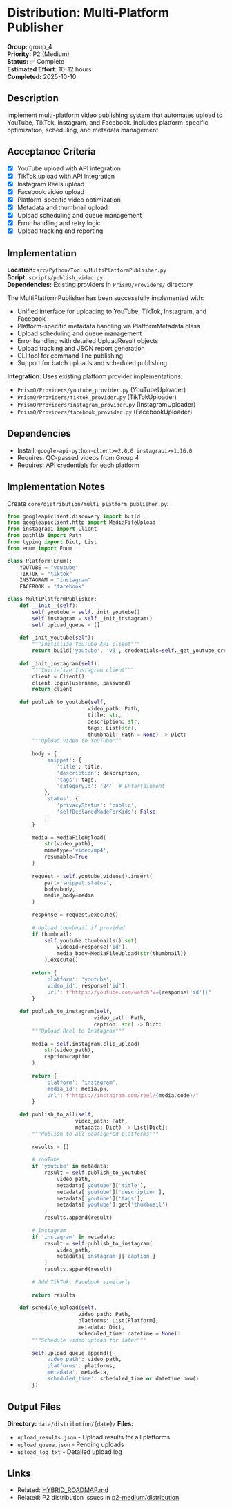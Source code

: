 # Distribution: Multi-Platform Publisher

**Group:** group_4  
**Priority:** P2 (Medium)  
**Status:** ✅ Complete  
**Estimated Effort:** 10-12 hours  
**Completed:** 2025-10-10  

## Description

Implement multi-platform video publishing system that automates upload to YouTube, TikTok, Instagram, and Facebook. Includes platform-specific optimization, scheduling, and metadata management.

## Acceptance Criteria

- [x] YouTube upload with API integration
- [x] TikTok upload with API integration
- [x] Instagram Reels upload
- [x] Facebook video upload
- [x] Platform-specific video optimization
- [x] Metadata and thumbnail upload
- [x] Upload scheduling and queue management
- [x] Error handling and retry logic
- [x] Upload tracking and reporting

## Implementation

**Location:** `src/Python/Tools/MultiPlatformPublisher.py`  
**Script:** `scripts/publish_video.py`  
**Dependencies:** Existing providers in `PrismQ/Providers/` directory

The MultiPlatformPublisher has been successfully implemented with:
- Unified interface for uploading to YouTube, TikTok, Instagram, and Facebook
- Platform-specific metadata handling via PlatformMetadata class
- Upload scheduling and queue management
- Error handling with detailed UploadResult objects
- Upload tracking and JSON report generation
- CLI tool for command-line publishing
- Support for batch uploads and scheduled publishing

**Integration**: Uses existing platform provider implementations:
- `PrismQ/Providers/youtube_provider.py` (YouTubeUploader)
- `PrismQ/Providers/tiktok_provider.py` (TikTokUploader)
- `PrismQ/Providers/instagram_provider.py` (InstagramUploader)
- `PrismQ/Providers/facebook_provider.py` (FacebookUploader)

## Dependencies

- Install: `google-api-python-client>=2.0.0 instagrapi>=1.16.0`
- Requires: QC-passed videos from Group 4
- Requires: API credentials for each platform

## Implementation Notes

Create `core/distribution/multi_platform_publisher.py`:

```python
from googleapiclient.discovery import build
from googleapiclient.http import MediaFileUpload
from instagrapi import Client
from pathlib import Path
from typing import Dict, List
from enum import Enum

class Platform(Enum):
    YOUTUBE = "youtube"
    TIKTOK = "tiktok"
    INSTAGRAM = "instagram"
    FACEBOOK = "facebook"

class MultiPlatformPublisher:
    def __init__(self):
        self.youtube = self._init_youtube()
        self.instagram = self._init_instagram()
        self.upload_queue = []
    
    def _init_youtube(self):
        """Initialize YouTube API client"""
        return build('youtube', 'v3', credentials=self._get_youtube_credentials())
    
    def _init_instagram(self):
        """Initialize Instagram client"""
        client = Client()
        client.login(username, password)
        return client
    
    def publish_to_youtube(self, 
                          video_path: Path,
                          title: str,
                          description: str,
                          tags: List[str],
                          thumbnail: Path = None) -> Dict:
        """Upload video to YouTube"""
        
        body = {
            'snippet': {
                'title': title,
                'description': description,
                'tags': tags,
                'categoryId': '24'  # Entertainment
            },
            'status': {
                'privacyStatus': 'public',
                'selfDeclaredMadeForKids': False
            }
        }
        
        media = MediaFileUpload(
            str(video_path),
            mimetype='video/mp4',
            resumable=True
        )
        
        request = self.youtube.videos().insert(
            part='snippet,status',
            body=body,
            media_body=media
        )
        
        response = request.execute()
        
        # Upload thumbnail if provided
        if thumbnail:
            self.youtube.thumbnails().set(
                videoId=response['id'],
                media_body=MediaFileUpload(str(thumbnail))
            ).execute()
        
        return {
            'platform': 'youtube',
            'video_id': response['id'],
            'url': f"https://youtube.com/watch?v={response['id']}"
        }
    
    def publish_to_instagram(self,
                            video_path: Path,
                            caption: str) -> Dict:
        """Upload Reel to Instagram"""
        
        media = self.instagram.clip_upload(
            str(video_path),
            caption=caption
        )
        
        return {
            'platform': 'instagram',
            'media_id': media.pk,
            'url': f"https://instagram.com/reel/{media.code}/"
        }
    
    def publish_to_all(self,
                      video_path: Path,
                      metadata: Dict) -> List[Dict]:
        """Publish to all configured platforms"""
        
        results = []
        
        # YouTube
        if 'youtube' in metadata:
            result = self.publish_to_youtube(
                video_path,
                metadata['youtube']['title'],
                metadata['youtube']['description'],
                metadata['youtube']['tags'],
                metadata['youtube'].get('thumbnail')
            )
            results.append(result)
        
        # Instagram
        if 'instagram' in metadata:
            result = self.publish_to_instagram(
                video_path,
                metadata['instagram']['caption']
            )
            results.append(result)
        
        # Add TikTok, Facebook similarly
        
        return results
    
    def schedule_upload(self,
                       video_path: Path,
                       platforms: List[Platform],
                       metadata: Dict,
                       scheduled_time: datetime = None):
        """Schedule video upload for later"""
        
        self.upload_queue.append({
            'video_path': video_path,
            'platforms': platforms,
            'metadata': metadata,
            'scheduled_time': scheduled_time or datetime.now()
        })
```

## Output Files

**Directory:** `data/distribution/{date}/`
**Files:**
- `upload_results.json` - Upload results for all platforms
- `upload_queue.json` - Pending uploads
- `upload_log.txt` - Detailed upload log

## Links

- Related: [HYBRID_ROADMAP.md](../../../docs/roadmaps/HYBRID_ROADMAP.md)
- Related: P2 distribution issues in [p2-medium/distribution](../../../p2-medium/distribution/)
